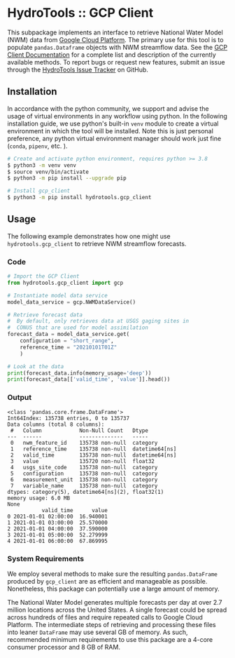 # HydroTools :: GCP Client

This subpackage implements an interface to retrieve National Water Model (NWM) data from [Google Cloud Platform](https://console.cloud.google.com/marketplace/details/noaa-public/national-water-model). The primary use for this tool is to populate `pandas.Dataframe` objects with NWM streamflow data. See the [GCP Client Documentation](https://noaa-owp.github.io/hydrotools/hydrotools.gcp_client.html) for a complete list and description of the currently available methods. To report bugs or request new features, submit an issue through the [HydroTools Issue Tracker](https://github.com/NOAA-OWP/hydrotools/issues) on GitHub.

## Installation

In accordance with the python community, we support and advise the usage of virtual
environments in any workflow using python. In the following installation guide, we
use python's built-in `venv` module to create a virtual environment in which the
tool will be installed. Note this is just personal preference, any python virtual
environment manager should work just fine (`conda`, `pipenv`, etc. ).

```bash
# Create and activate python environment, requires python >= 3.8
$ python3 -m venv venv
$ source venv/bin/activate
$ python3 -m pip install --upgrade pip

# Install gcp_client
$ python3 -m pip install hydrotools.gcp_client
```

## Usage

The following example demonstrates how one might use `hydrotools.gcp_client` to retrieve NWM streamflow forecasts.

### Code
```python
# Import the GCP Client
from hydrotools.gcp_client import gcp

# Instantiate model data service
model_data_service = gcp.NWMDataService()

# Retrieve forecast data
#  By default, only retrieves data at USGS gaging sites in
#  CONUS that are used for model assimilation
forecast_data = model_data_service.get(
    configuration = "short_range",
    reference_time = "20210101T01Z"
    )

# Look at the data
print(forecast_data.info(memory_usage='deep'))
print(forecast_data[['valid_time', 'value']].head())
```
### Output
```console
<class 'pandas.core.frame.DataFrame'>
Int64Index: 135738 entries, 0 to 135737
Data columns (total 8 columns):
 #   Column            Non-Null Count   Dtype         
---  ------            --------------   -----         
 0   nwm_feature_id    135738 non-null  category      
 1   reference_time    135738 non-null  datetime64[ns]
 2   valid_time        135738 non-null  datetime64[ns]
 3   value             135720 non-null  float32       
 4   usgs_site_code    135738 non-null  category      
 5   configuration     135738 non-null  category      
 6   measurement_unit  135738 non-null  category      
 7   variable_name     135738 non-null  category      
dtypes: category(5), datetime64[ns](2), float32(1)
memory usage: 6.0 MB
None
           valid_time      value
0 2021-01-01 02:00:00  16.940001
1 2021-01-01 03:00:00  25.570000
2 2021-01-01 04:00:00  37.590000
3 2021-01-01 05:00:00  52.279999
4 2021-01-01 06:00:00  67.869995
```
### System Requirements
We employ several methods to make sure the resulting `pandas.DataFrame` produced by `gcp_client` are as efficient and manageable as possible. Nonetheless, this package can potentially use a large amount of memory.

The National Water Model generates multiple forecasts per day at over 2.7 million locations across the United States. A single forecast could be spread across hundreds of files and require repeated calls to Google Cloud Platform. The intermediate steps of retrieving and processing these files into leaner `DataFrame` may use several GB of memory. As such, recommended minimum requirements to use this package are a 4-core consumer processor and 8 GB of RAM.